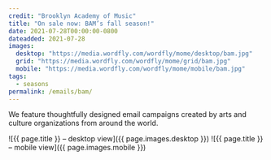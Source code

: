 ```yaml
---
credit: "Brooklyn Academy of Music"
title: "On sale now: BAM’s fall season!"
date: 2021-07-28T00:00:00-0800
dateadded: 2021-07-28
images:
  desktop: "https://media.wordfly.com/wordfly/mome/desktop/bam.jpg"
  grid: "https://media.wordfly.com/wordfly/mome/grid/bam.jpg"
  mobile: "https://media.wordfly.com/wordfly/mome/mobile/bam.jpg"
tags:
  - seasons
permalink: /emails/bam/
---
```

We feature thoughtfully designed email campaigns created by arts and culture organizations from around the world.

![{{ page.title }} – desktop view]({{ page.images.desktop }})
![{{ page.title }} – mobile view]({{ page.images.mobile }})
